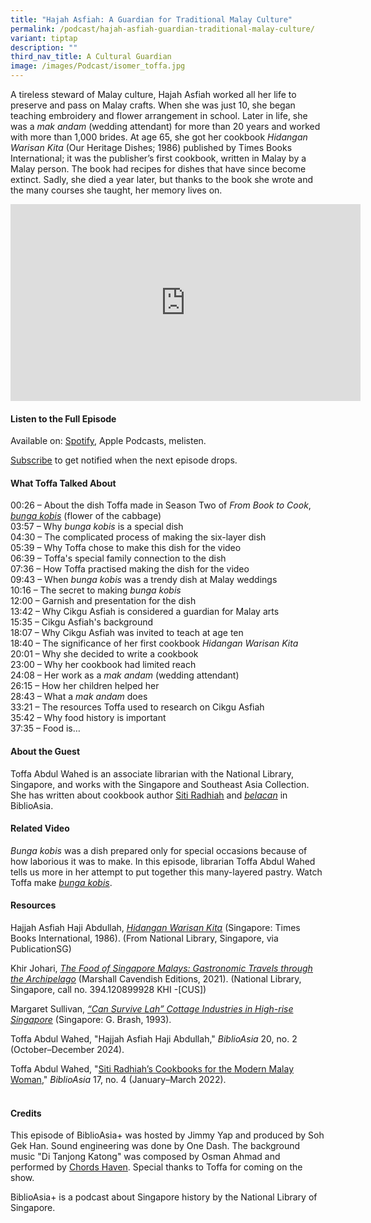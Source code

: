 ```yaml
---
title: "Hajah Asfiah: A Guardian for Traditional Malay Culture"
permalink: /podcast/hajah-asfiah-guardian-traditional-malay-culture/
variant: tiptap
description: ""
third_nav_title: A Cultural Guardian
image: /images/Podcast/isomer_toffa.jpg
---
```

<p>A tireless steward of Malay culture, Hajah Asfiah worked all her life
to preserve and pass on Malay crafts. When she was just 10, she began teaching
embroidery and flower arrangement in school. Later in life, she was a <em>mak andam</em> (wedding
attendant) for more than 20 years and worked with more than 1,000 brides.
At age 65, she got her cookbook <em>Hidangan Warisan Kita</em> (Our Heritage
Dishes; 1986) published by Times Books International; it was the publisher’s
first cookbook, written in Malay by a Malay person. The book had recipes
for dishes that have since become extinct. Sadly, she died a year later,
but thanks to the book she wrote and the many courses she taught, her memory
lives on.
<br>
</p>
<div class="iframe-wrapper">
<iframe height="315" width="560" allowfullscreen="true" frameborder="0" src="https://www.youtube.com/embed/oDLqIDuvEgQ?si=U2UHRb1ByU7fQuNa"></iframe>
</div>
<p></p>
<h4><strong>Listen to the Full Episode</strong></h4>
<p>Available on: <a href="https://open.spotify.com/episode/4kSvlSQUpzOHIGVEYKv8hV" rel="noopener noreferrer nofollow" target="_blank">Spotify</a>,
Apple Podcasts, melisten.</p>
<p><a href="https://open.spotify.com/show/66PYiIthr1KqQhJ82XH4DN" rel="noopener noreferrer nofollow" target="_blank"><u>Subscribe</u></a> to
get notified when the next episode drops.</p>
<p></p>
<h4><strong>What Toffa Talked About</strong></h4>
<p>00:26 – About the dish Toffa made in Season Two of <em>From Book to Cook</em>, <em><a href="https://biblioasia.nlb.gov.sg/videos/bunga-kobis/" rel="noopener noreferrer nofollow" target="_blank">bunga kobis</a> </em>(flower
of the cabbage)
<br>03:57 – Why <em>bunga kobis</em> is a special dish
<br>04:30 – The complicated process of making the six-layer dish
<br>05:39 – Why Toffa chose to make this dish for the video
<br>06:39 – Toffa's special family connection to the dish
<br>07:36 – How Toffa practised making the dish for the video
<br>09:43 – When <em>bunga kobis</em> was a trendy dish at Malay weddings
<br>10:16 – The secret to making <em>bunga kobis</em> 
<br>12:00 – Garnish and presentation for the dish
<br>13:42 – Why Cikgu Asfiah is considered a guardian for Malay arts
<br>15:35 – Cikgu Asfiah's background
<br>18:07 – Why Cikgu Asfiah was invited to teach at age ten
<br>18:40 – The significance of her first cookbook <em>Hidangan Warisan Kita</em> 
<br>20:01 – Why she decided to write a cookbook
<br>23:00 – Why her cookbook had limited reach
<br>24:08 – Her work as a <em>mak andam </em>(wedding attendant)
<br>26:15 – How her children helped her
<br>28:43 – What a <em>mak andam </em>does
<br>33:21 – The resources Toffa used to research on Cikgu Asfiah
<br>35:42 – Why food history is important
<br>37:35 – Food is…</p>
<h4><strong>About the Guest</strong></h4>
<p>Toffa Abdul Wahed<strong><em> </em></strong>is an associate librarian
with the National Library, Singapore, and works with the Singapore and
Southeast Asia Collection. She has written about cookbook author <a href="https://biblioasia.nlb.gov.sg/vol-17/issue-4/jan-to-mar-2022/siti-radhiah-cookbooks/" rel="noopener noreferrer" target="_blank"><u>Siti Radhiah</u></a> and <em><a href="https://biblioasia.nlb.gov.sg/vol-19/issue-1/apr-jun-2023/shrimp-paste-belacan/" rel="noopener noreferrer" target="_blank"><u>belacan</u></a></em> in
BiblioAsia.</p>
<p></p>
<h4><strong>Related Video</strong></h4>
<p><em>Bunga kobis</em> was a dish prepared only for special occasions because
of how laborious it was to make. In this episode, librarian Toffa Abdul
Wahed tells us more in her attempt to put together this many-layered pastry.
Watch Toffa make <em><a href="https://biblioasia.nlb.gov.sg/videos/bunga-kobis/" rel="noopener noreferrer nofollow" target="_blank">bunga kobis</a></em>.</p>
<h4><strong>Resources</strong></h4>
<p>Hajjah Asfiah Haji Abdullah, <em><a href="https://eservice.nlb.gov.sg/redir/itemdetails?bid=4080178" rel="noopener noreferrer nofollow" target="_blank"><u>Hidangan Warisan Kita</u></a></em> (Singapore:
Times Books International, 1986). (From National Library, Singapore, via
PublicationSG)</p>
<p>Khir Johari, <em><a href="https://eservice.nlb.gov.sg/redir/itemdetails?bid=205498204" rel="noopener noreferrer" target="_blank"><u>The Food of Singapore Malays: Gastronomic Travels through the Archipelago</u></a></em> (Marshall
Cavendish Editions, 2021). (National Library, Singapore, call no. 394.120899928
KHI -[CUS])</p>
<p>Margaret Sullivan, <em><a href="https://eservice.nlb.gov.sg/redir/itemdetails?bid=8744384" rel="noopener noreferrer nofollow" target="_blank">“Can Survive Lah” Cottage Industries in High-rise Singapore</a></em> (Singapore:
G. Brash, 1993).</p>
<p>Toffa Abdul Wahed, "Hajjah Asfiah Haji Abdullah," <em>BiblioAsia </em>20,
no. 2 (October–December 2024).</p>
<p>Toffa Abdul Wahed, "<a href="https://biblioasia.nlb.gov.sg/vol-17/issue-4/jan-to-mar-2022/siti-radhiah-cookbooks/" rel="noopener noreferrer nofollow" target="_blank">Siti Radhiah’s Cookbooks for the Modern Malay Woman</a>," <em>BiblioAsia </em>17,
no. 4 (January–March 2022).</p>
<h4><br><strong>Credits</strong></h4>
<p>This episode of BiblioAsia+ was hosted by Jimmy Yap and produced by Soh
Gek Han. Sound engineering was done by One Dash. The background music "Di
Tanjong Katong" was composed by Osman Ahmad and performed by&nbsp;<a href="https://www.youtube.com/watch?v=uA2v7ka5TAI" rel="noopener noreferrer" target="_blank"><u>Chords Haven</u></a>.
Special thanks to Toffa for coming on the show.</p>
<p>BiblioAsia+ is a podcast about Singapore history by the National Library
of Singapore.</p>
<p></p>
